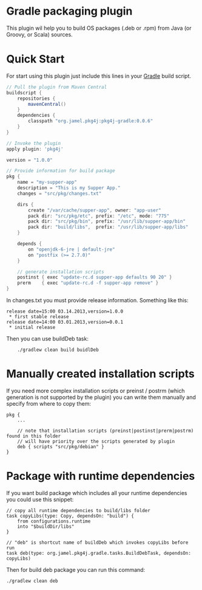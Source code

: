 # Gradle packaging plugin

This plugin wil help you to build OS packages (.deb or .rpm) from Java (or Groovy, or Scala) sources.

# Quick Start
For start using this plugin just include this lines in your [Gradle](http://gradle.org) build script.

```groovy
// Pull the plugin from Maven Central
buildscript {
    repositories {
        mavenCentral()
    }
    dependencies {
        classpath "org.jamel.pkg4j:pkg4j-gradle:0.0.6"
    }
}

// Invoke the plugin
apply plugin: 'pkg4j'

version = "1.0.0"

// Provide information for build package
pkg {
    name = "my-supper-app"
    description = "This is my Supper App."
    changes = "src/pkg/changes.txt"

    dirs {
        create "/var/cache/supper-app", owner: "app-user"
        pack dir: "src/pkg/etc", prefix: "/etc", mode: "775"
        pack dir: "src/pkg/bin", prefix: "/usr/lib/supper-app/bin"
        pack dir: "build/libs",  prefix: "/usr/lib/supper-app/libs"
    }

    depends {
        on "openjdk-6-jre | default-jre"
        on "postfix (>= 2.7.0)"
    }

    // generate installation scripts
    postinst { exec "update-rc.d supper-app defaults 90 20" }
    prerm    { exec "update-rc.d -f supper-app remove" }
}
```

In changes.txt you must provide release information. Something like this:

```
release date=15:00 03.14.2013,version=1.0.0
 * first stable release
release date=14:00 03.01.2013,version=0.0.1
 * initial release
```

Then you can use buildDeb task:

```
    ./gradlew clean build buidlDeb
```

# Manually created installation scripts

If you need more complex installation scripts or preinst / postrm (which generation is not supported by the plugin) you can write them manually and specify from where to copy them:

```
pkg {
	...

	// note that installation scripts (preinst|postinst|prerm|postrm) found in this folder
	// will have priority over the scripts generated by plugin
	deb { scripts "src/pkg/debian" }
}
```

# Package with runtime dependencies

If you want build package which includes all your runtime dependencies you could use this snippet:

```
// copy all runtime dependencies to build/libs folder
task copyLibs(type: Copy, dependsOn: "build") {
    from configurations.runtime
    into "$buildDir/libs"
}

// "deb" is shortcut name of buildDeb which invokes copyLibs before run
task deb(type: org.jamel.pkg4j.gradle.tasks.BuildDebTask, dependsOn: copyLibs)
```

Then for build deb package you can run this command:

```
./gradlew clean deb
```
